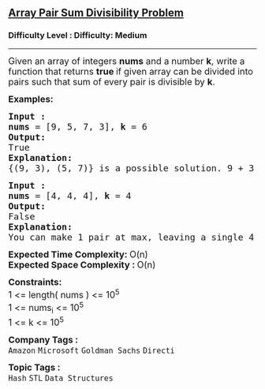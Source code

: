 <h2><a href="https://www.geeksforgeeks.org/problems/array-pair-sum-divisibility-problem3257/1?page=1&difficulty=Medium&status=unsolved&sortBy=submissions">Array Pair Sum Divisibility Problem</a></h2><h3>Difficulty Level : Difficulty: Medium</h3><hr><div class="problems_problem_content__Xm_eO"><p><span style="font-size: 18px;">Given an array of integers <strong>nums</strong> and a number <strong>k</strong>, write a function that returns <strong>true </strong>if given array can be divided into pairs such that sum of every pair is divisible by <strong>k</strong>.</span></p>
<p><span style="font-size: 18px;"><strong>Examples:</strong></span></p>
<pre><span style="font-size: 18px;"><strong>Input : <br>nums</strong> = [9, 5, 7, 3], <strong>k</strong> = 6
<strong>Output: <br></strong>True
<strong>Explanation: <br></strong>{(9, 3), (5, 7)} is a possible solution. 9 + 3 = 12 is divisible by 6 and 7 + 5 = 12 is also divisible by 6.
</span></pre>
<pre><span style="font-size: 18px;"><strong>Input : <br>nums </strong>= [4, 4, 4], <strong>k</strong> = 4
<strong>Output: <br></strong>False
<strong>Explanation: <br></strong>You can make 1 pair at max, leaving a single 4 unpaired.</span>
</pre>
<p><span style="font-size: 18px;"><strong>Expected Time Complexity: </strong>O(n)<br><strong>Expected Space Complexity :&nbsp;</strong>O(n)</span></p>
<p><span style="font-size: 18px;"><strong>Constraints:</strong><br>1 &lt;= length( nums ) &lt;= 10<sup>5</sup><br>1 &lt;= nums<sub>i</sub> &lt;= 10<sup>5</sup><br>1 &lt;= k &lt;= 10<sup>5</sup></span></p></div><p><span style=font-size:18px><strong>Company Tags : </strong><br><code>Amazon</code>&nbsp;<code>Microsoft</code>&nbsp;<code>Goldman Sachs</code>&nbsp;<code>Directi</code>&nbsp;<br><p><span style=font-size:18px><strong>Topic Tags : </strong><br><code>Hash</code>&nbsp;<code>STL</code>&nbsp;<code>Data Structures</code>&nbsp;